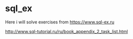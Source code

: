 # sql_ex
Here i will solve exercises from https://www.sql-ex.ru

http://www.sql-tutorial.ru/ru/book_appendix_2_task_list.html
